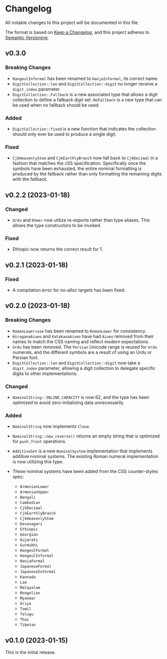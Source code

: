 # Changelog

All notable changes to this project will be documented in this file.

The format is based on [Keep a Changelog](https://keepachangelog.com/en/1.0.0/),
and this project adheres to [Semantic Versioning](https://semver.org/spec/v2.0.0.html).

<!-- markdownlint-disable no-duplicate-heading -->
## v0.3.0

### Breaking Changes

- `HangeulInformal` has been renamed to `HanjaInformal`, its correct name.
- `DigitCollection::len` and `DigitCollection::digit` no longer receive a
  `digit_index` parameter.
- `DigitCollection::Fallback` is a new associated type that allows a digit
  collection to define a fallback digit set. `NoFallback` is a new type that can
  be used when no fallback should be used.

### Added

- `DigitCollection::fixed` is a new function that indicates the collection
  should only ever be used to produce a single digit.

### Fixed

- `CjkHeavenlyStem` and `CjkEarthlyBranch` now fall back to `CjkDecimal` in a
  fashion that matches the cSS specification. Specifically once the symbols have
  been exhausted, the entire nominal formatting is produced by the fallback
  rather than only formatting the remaining digits with the fallback.

## v0.2.2 (2023-01-18)

### Changed

- `Urdu` and `Khmer` now utilize re-exports rather than type aliases. This
  allows the type constructors to be invoked.

### Fixed

- Ethiopic now returns the correct result for 1.

## v0.2.1 (2023-01-18)

### Fixed

- A compilation error for no-alloc targets has been fixed.

## v0.2.0 (2023-01-18)

### Breaking Changes

- `RomanLowercase` has been renamed to `RomanLower` for consistency.
- `HiraganaAiueo` and `KatakanaAiueo` have had `Aiueo` removed from their names
  to match the CSS naming and reflect modern expectations.
- `Urdu` has been removed. The `Persian` Unicode range is reused for `Urdu`
  numerals, and the different symbols are a result of using an Urdu or Persian
  font.
- `DigitCollection::len` and `DigitCollection::digit` now take a `digit_index`
  parameter, allowing a digit collection to delegate specific digits to other
  implementations.

### Changed

- `NominalString::INLINE_CAPACITY` is now 62, and the type has been optimized to
  avoid zero-initializing data unnecessarily.

### Added

- `NominalString` now implements `Clone`.
- `NominalString::new_reverse()` returns an empty string that is optimized for
  `push_front` operations.
- `AdditiveSet` is a new `NominalSystem` implementation that implements additive
  nominal systems. The existing Roman numeral implementation is now utilizing
  this type.
- These nominal systems have been added from the CSS counter-styles spec:

  - `ArmenianLower`
  - `ArmenianUpper`
  - `Bengali`
  - `Cambodian`
  - `CjkDecimal`
  - `CjkEarthlyBranch`
  - `CjkHeavenlyStem`
  - `Devanagari`
  - `Ethiopic`
  - `Georgian`
  - `Gujarati`
  - `Gurmukhi`
  - `HangeulFormal`
  - `HangeulInformal`
  - `HanjaFormal`
  - `JapaneseFormal`
  - `JapaneseInformal`
  - `Kannada`
  - `Lao`
  - `Malayalam`
  - `Mongolian`
  - `Myanmar`
  - `Oriya`
  - `Tamil`
  - `Telugu`
  - `Thai`
  - `Tibetan`

## v0.1.0 (2023-01-15)

This is the initial release.
